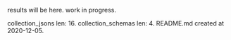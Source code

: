 results will be here. work in progress.

collection_jsons len: 16.
collection_schemas len: 4.
README.md created at 2020-12-05.